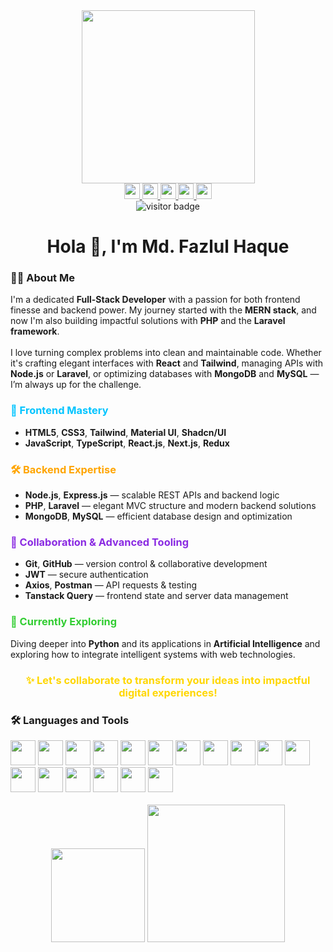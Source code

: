 <!-- Snake Animation -->
<!-- <img src="https://raw.githubusercontent.com/Tuhinbadhon/Tuhinbadhon/output/snake.svg" alt="Snake animation" /> -->

<!-- Centralized GIF -->
<div align="center">
  <img height="277" src="https://i.ibb.co/b119DKK/200w.gif" />
</div>

<!-- Social Media Badges -->
<div align="center">
  <a href="https://www.linkedin.com/in/md-fazlul-haque-bd" target="_blank">
    <img src="https://img.shields.io/static/v1?message=LinkedIn&logo=linkedin&label=&color=0077B5&logoColor=white&style=for-the-badge" height="25" />
  </a>
  <a href="https://www.youtube.com/channel/UCjIYyb2Eh1DjN2L2OvSUc3Q" target="_blank">
    <img src="https://img.shields.io/static/v1?message=YouTube&logo=youtube&label=&color=FF0000&logoColor=white&style=for-the-badge" height="25" />
  </a>
  <a href="https://www.facebook.com/tuhinbadhon" target="_blank">
    <img src="https://img.shields.io/static/v1?message=Facebook&logo=facebook&label=&color=1877F2&logoColor=white&style=for-the-badge" height="25" />
  </a>
  <a href="mailto:tuhinbadhon@gmail.com" target="_blank">
    <img src="https://img.shields.io/static/v1?message=Gmail&logo=gmail&label=&color=D14836&logoColor=white&style=for-the-badge" height="25" />
  </a>
  <a href="https://t.me/fazlulhaque04" target="_blank">
    <img src="https://img.shields.io/static/v1?message=Telegram&logo=telegram&label=&color=2CA5E0&logoColor=white&style=for-the-badge" height="25" />
  </a>
</div>

<!-- Visitor Badge -->
<div align="center">
  <img src="https://visitor-badge.laobi.icu/badge?page_id=Tuhinbadhon.Tuhinbadhon" alt="visitor badge" />
</div>

<!-- Title -->
<h1 align="center">Hola 👋, I'm Md. Fazlul Haque</h1>

<!-- About Me -->
<h3 align="left">👨‍💻 About Me</h3>
<p>
  I'm a dedicated <strong>Full-Stack Developer</strong> with a passion for both frontend finesse and backend power. My journey started with the <strong>MERN stack</strong>, and now I'm also building impactful solutions with <strong>PHP</strong> and the <strong>Laravel framework</strong>.
  <br/><br/>
  I love turning complex problems into clean and maintainable code. Whether it's crafting elegant interfaces with <strong>React</strong> and <strong>Tailwind</strong>, managing APIs with <strong>Node.js</strong> or <strong>Laravel</strong>, or optimizing databases with <strong>MongoDB</strong> and <strong>MySQL</strong> — I’m always up for the challenge.
</p>

<!-- Frontend Mastery -->
<h3 align="left" style="color: #00C4FF;">🚀 Frontend Mastery</h3>
<ul>
  <li><strong>HTML5</strong>, <strong>CSS3</strong>, <strong>Tailwind</strong>, <strong>Material UI</strong>, <strong>Shadcn/UI</strong></li>
  <li><strong>JavaScript</strong>, <strong>TypeScript</strong>, <strong>React.js</strong>, <strong>Next.js</strong>, <strong>Redux</strong></li>
</ul>

<!-- Backend Expertise -->
<h3 align="left" style="color: #FFA500;">🛠 Backend Expertise</h3>
<ul>
  <li><strong>Node.js</strong>, <strong>Express.js</strong> — scalable REST APIs and backend logic</li>
  <li><strong>PHP</strong>, <strong>Laravel</strong> — elegant MVC structure and modern backend solutions</li>
  <li><strong>MongoDB</strong>, <strong>MySQL</strong> — efficient database design and optimization</li>
</ul>

<!-- Collaboration & Tooling -->
<h3 align="left" style="color: #8A2BE2;">🔗 Collaboration & Advanced Tooling</h3>
<ul>
  <li><strong>Git</strong>, <strong>GitHub</strong> — version control & collaborative development</li>
  <li><strong>JWT</strong> — secure authentication</li>
  <li><strong>Axios</strong>, <strong>Postman</strong> — API requests & testing</li>
  <li><strong>Tanstack Query</strong> — frontend state and server data management</li>
</ul>

<!-- Currently Exploring -->
<h3 align="left" style="color: #32CD32;">🌱 Currently Exploring</h3>
<p>
  Diving deeper into <strong>Python</strong> and its applications in <strong>Artificial Intelligence</strong> and exploring how to integrate intelligent systems with web technologies.
</p>

<!-- Call to Action -->
<h3 align="center" style="color: #FFD700;">✨ Let's collaborate to transform your ideas into impactful digital experiences!</h3>

<!-- Language and Tools -->
<h3 align="left">🛠 Languages and Tools</h3>
<div align="left">
  <img src="https://cdn.jsdelivr.net/gh/devicons/devicon/icons/html5/html5-original.svg" height="40" />
  <img src="https://cdn.jsdelivr.net/gh/devicons/devicon/icons/css3/css3-original.svg" height="40" />
  <img src="https://cdn.jsdelivr.net/gh/devicons/devicon/icons/javascript/javascript-original.svg" height="40" />
  <img src="https://i.ibb.co/cY94XSh/free-tailwind-icon-2x.png" height="40" />
  <img src="https://cdn.jsdelivr.net/gh/devicons/devicon/icons/typescript/typescript-original.svg" height="40" />
  <img src="https://cdn.jsdelivr.net/gh/devicons/devicon/icons/react/react-original.svg" height="40" />
  <img src="https://cdn.jsdelivr.net/gh/devicons/devicon/icons/nextjs/nextjs-original.svg" height="40" />
  <img src="https://cdn.jsdelivr.net/gh/devicons/devicon/icons/nodejs/nodejs-original.svg" height="40" />
  <img src="https://cdn.jsdelivr.net/gh/devicons/devicon/icons/express/express-original.svg" height="40" />
  <img src="https://cdn.jsdelivr.net/gh/devicons/devicon/icons/mongodb/mongodb-original.svg" height="40" />
  <img src="https://cdn.jsdelivr.net/gh/devicons/devicon/icons/mysql/mysql-original.svg" height="40" />
  <img src="https://cdn.jsdelivr.net/gh/devicons/devicon/icons/php/php-original.svg" height="40" />
  <img src="https://cdn.jsdelivr.net/gh/devicons/devicon/icons/laravel/laravel-plain.svg" height="40" />
  <img src="https://cdn.jsdelivr.net/gh/devicons/devicon/icons/python/python-original.svg" height="40" />
  <img src="https://cdn.jsdelivr.net/gh/devicons/devicon/icons/redux/redux-original.svg" height="40" />
  <img src="https://cdn.jsdelivr.net/gh/devicons/devicon/icons/materialui/materialui-original.svg" height="40" />
  <img src="https://cdn.jsdelivr.net/gh/devicons/devicon/icons/figma/figma-original.svg" height="40" />
</div>

<!-- Stats and Streaks -->
<br/>
<div align="center">
  <img src="https://github-readme-stats.vercel.app/api/top-langs?username=Tuhinbadhon&layout=compact&theme=dracula&langs_count=5" height="150" />
  <img src="https://streak-stats.demolab.com?user=Tuhinbadhon&mode=weekly&theme=dark&hide_border=false&border_radius=5" height="220" />
</div>
